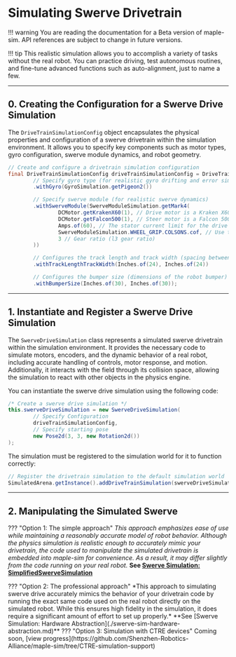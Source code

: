 # Simulating Swerve Drivetrain

!!! warning
      You are reading the documentation for a Beta version of maple-sim. API references are subject to change in future versions.

!!! tip
      This realistic simulation allows you to accomplish a variety of tasks without the real robot. You can practice driving, test autonomous routines, and fine-tune advanced functions such as auto-alignment, just to name a few.

---
## 0. Creating the Configuration for a Swerve Drive Simulation

The `DriveTrainSimulationConfig` object encapsulates the physical properties and configuration of a swerve drivetrain within the simulation environment. It allows you to specify key components such as motor types, gyro configuration, swerve module dynamics, and robot geometry.

```java
// Create and configure a drivetrain simulation configuration
final DriveTrainSimulationConfig driveTrainSimulationConfig = DriveTrainSimulationConfig.Default()
        // Specify gyro type (for realistic gyro drifting and error simulation)
        .withGyro(GyroSimulation.getPigeon2())

        // Specify swerve module (for realistic swerve dynamics)
        .withSwerveModule(SwerveModuleSimulation.getMark4(
                DCMotor.getKrakenX60(1), // Drive motor is a Kraken X60
                DCMotor.getFalcon500(1), // Steer motor is a Falcon 500
                Amps.of(60), // The stator current limit for the drive motor is 60A
                SwerveModuleSimulation.WHEEL_GRIP.COLSONS.cof, // Use the COF for Colson Wheels
                3 // Gear ratio (l3 gear ratio)
        ))

        // Configures the track length and track width (spacing between swerve modules)
        .withTrackLengthTrackWidth(Inches.of(24), Inches.of(24))

        // Configures the bumper size (dimensions of the robot bumper)
        .withBumperSize(Inches.of(30), Inches.of(30));
```

---
## 1. Instantiate and Register a Swerve Drive Simulation

The `SwerveDriveSimulation` class represents a simulated swerve drivetrain within the simulation environment. It provides the necessary code to simulate motors, encoders, and the dynamic behavior of a real robot, including accurate handling of controls, motor response, and motion. Additionally, it interacts with the field through its collision space, allowing the simulation to react with other objects in the physics engine.

You can instantiate the swerve drive simulation using the following code:

```java
/* Create a swerve drive simulation */
this.swerveDriveSimulation = new SwerveDriveSimulation(
        // Specify Configuration
        driveTrainSimulationConfig,
        // Specify starting pose
        new Pose2d(3, 3, new Rotation2d())
);
```

The simulation must be registered to the simulation world for it to function correctly:

```java
// Register the drivetrain simulation to the default simulation world
SimulatedArena.getInstance().addDriveTrainSimulation(swerveDriveSimulation);
```

---
## 2. Manipulating the Simulated Swerve

??? "Option 1: The simple approach"
    *This approach emphasizes ease of use while maintaining a reasonably accurate model of robot behavior. Although the physics simulation is realistic enough to accurately mimic your drivetrain, the code used to manipulate the simulated drivetrain is embedded into maple-sim for convenience. As a result, it may differ slightly from the code running on your real robot.*
    **See [Swerve Simulation: SimplifiedSwerveSimulation](./swerve-sim-easy.md)**
</details>
??? "Option 2: The professional approach"
    *This approach to simulating swerve drive accurately mimics the behavior of your drivetrain code by running the exact same code used on the real robot directly on the simulated robot. While this ensures high fidelity in the simulation, it does require a significant amount of effort to set up properly.*
    **See [Swerve Simulation: Hardware Abstraction](./swerve-sim-hardware-abstraction.md)**
</details>
??? "Option 3: Simulation with CTRE devices"
       Coming soon, [view progress](https://github.com/Shenzhen-Robotics-Alliance/maple-sim/tree/CTRE-simulation-support)